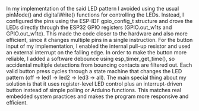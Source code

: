 In my implementation of the said LED pattern I avoided
using the usual pinMode() and digitalWrite() functions for controlling the LEDs. Instead, I
configured the pins using the ESP-IDF gpio_config_t structure and drove the LEDs directly
through the ESP32 GPIO registers (GPIO.out_w1ts and GPIO.out_w1tc). This made the code
closer to the hardware and also more efficient, since it changes multiple pins in a single
instruction.
For the button input of my implementation, I enabled the internal pull-up resistor and used an
external interrupt on the falling edge. In order to make the button more reliable, I added a
software debounce using esp_timer_get_time(), so accidental multiple detections from
bouncing contacts are filtered out. Each valid button press cycles through a state machine that
changes the LED pattern (off → led1 → led2 → led3 → all).
The main special thing about my solution is that it uses register-level LED control plus an
interrupt-driven button instead of simple polling or Arduino functions. This matches real
embedded system practices and makes the program more responsive and efficient.
